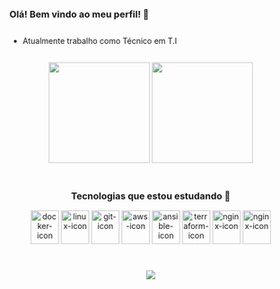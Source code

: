 
### Olá! Bem vindo ao meu perfil! 🐧

##
- Atualmente trabalho como Técnico em T.I
##  
<div align="center">
 
  <img height="180em" src="https://github-readme-stats.vercel.app/api?username=daantascaio&show_icons=true&theme=swift&include_all_commits=true&count_private=true"/>
  <img height="180em" src="https://github-readme-stats.vercel.app/api/top-langs/?username=daantascaio&layout=compact&langs_count=16&theme=swift"/>
</div>
<br/>


##

<div  align="center"> 
    <h3 align="center">Tecnologias que estou estudando 📁</h3>
    <img align="center" height="60" width="50" alt="docker-icon"  src="https://cdn.jsdelivr.net/gh/devicons/devicon/icons/docker/docker-plain.svg">
    <img align="center" height="60" width="50" alt="linux-icon" src="https://cdn.jsdelivr.net/gh/devicons/devicon/icons/linux/linux-original.svg">
    <img align="center" height="60" width="50" alt="git-icon" src="https://cdn.jsdelivr.net/gh/devicons/devicon/icons/git/git-plain.svg">
    <img align="center" height="60" width="50" alt="aws-icon" src="https://cdn.jsdelivr.net/gh/devicons/devicon/icons/amazonwebservices/amazonwebservices-original.svg">
    <img align="center" height="60" width="50" alt="ansible-icon" src="https://cdn.jsdelivr.net/gh/devicons/devicon/icons/ansible/ansible-original.svg">
    <img align="center" height="60" width="50" alt="terraform-icon" src="https://cdn.jsdelivr.net/gh/devicons/devicon/icons/terraform/terraform-original.svg">
    <img align="center" height="60" width="50" alt="nginx-icon" src="https://cdn.jsdelivr.net/gh/devicons/devicon/icons/nginx/nginx-original.svg"> 
    <img align="center" height="60" width="50" alt="nginx-icon" src="https://cdn.jsdelivr.net/gh/devicons/devicon/icons/python/python-original.svg" />
          
  </div>

  <br/>

##
      
<div align="center"> 
  <a href="https://www.linkedin.com/in/caio-dantas-2a0652228" target="_blank"><img src="https://img.shields.io/badge/-LinkedIn-%230077B5?style=for-the-badge&logo=linkedin&logoColor=white" target="_blank"></a>  
</div>
  

